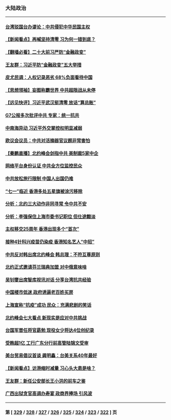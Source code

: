 ### 大陆政治
---
#### [台湾驳国台办谬论：中共侵犯中华民国主权](../../pages/ncid277/n13770431.md) 
#### [【新闻看点】再喊坚持清零 习为何一错到底？](../../pages/ncid277/n13770166.md) 
#### [【翻墙必看】二十大前习严防“金融政变”](../../pages/ncid277/n13770337.md) 
#### [王友群：习近平防“金融政变”五大举措](../../pages/ncid277/n13770232.md) 
#### [皮尤民调：人权记录恶劣 68%负面看待中国](../../pages/ncid277/n13770177.md) 
#### [【思想领袖】妄图称霸世界 中共超限战从未停](../../pages/ncid277/n13745142.md) 
#### [【远见快评】习近平武汉挺清零 放话“算总账”](../../pages/ncid277/n13770247.md) 
#### [G7公报多次批评中共 专家：统一抗共](../../pages/ncid277/n13770257.md) 
#### [中南海异动 习近平外交掌控权明显减弱](../../pages/ncid277/n13770270.md) 
#### [欧议会议员：中共对活摘器官议题非常害怕](../../pages/ncid277/n13770228.md) 
#### [【秦鹏直播】北约峰会剑指中共 美制裁5家中企](../../pages/ncid277/n13770243.md) 
#### [网络平台身份认证 中共全方位监控民众](../../pages/ncid277/n13770238.md) 
#### [中共放松旅行限制 中国人出国仍难](../../pages/ncid277/n13770135.md) 
#### [“七一”临近 香港多处五星旗被涂污移除](../../pages/ncid277/n13770211.md) 
#### [分析：北约三大动作非同寻常 令中共不安](../../pages/ncid277/n13770139.md) 
#### [分析：李强保住上海市委书记职位 但仕途黯淡](../../pages/ncid277/n13770157.md) 
#### [主权移交25周年 香港出现多个“首次”](../../pages/ncid277/n13770117.md) 
#### [接种4针科兴疫苗仍染疫 香港知名艺人“中招”](../../pages/ncid277/n13770152.md) 
#### [中共反对韩出席北约峰会 韩总理：不符互尊原则](../../pages/ncid277/n13770144.md) 
#### [北约正式邀请芬兰瑞典加盟 对中俄意味啥](../../pages/ncid277/n13770053.md) 
#### [吴钊燮出席智库视讯对话 分享台湾抗共经验](../../pages/ncid277/n13770047.md) 
#### [中国楼市低迷 政府诱逼老百姓买房](../../pages/ncid277/n13770086.md) 
#### [上海宣称“抗疫”成功 民众：充满悲剧的笑话](../../pages/ncid277/n13770034.md) 
#### [北约峰会七大看点 新现实是应对中共挑战](../../pages/ncid277/n13769989.md) 
#### [台国军晋任将官勗勉 现役女少将达4位创纪录](../../pages/ncid277/n13769874.md) 
#### [受贿超1亿 工行广东分行前高管陆锦文受审](../../pages/ncid277/n13769892.md) 
#### [美台贸易倡议首谈 龚明鑫：台美关系40年最好](../../pages/ncid277/n13769663.md) 
#### [【新闻看点】访港缩时减量 习心头大患是啥？](../../pages/ncid277/n13769527.md) 
#### [王友群：新任公安部长王小洪的前车之鉴](../../pages/ncid277/n13769534.md) 
#### [广西出狱贪官高调办寿宴 政商界捧场 引风波](../../pages/ncid277/n13769688.md) 

---
#### 第 [ [329](./329.md) / [328](./328.md) / [327](./327.md) / [326](./326.md) / [325](./325.md) / [324](./324.md) / [323](./323.md) / [322](./322.md) ] 页
